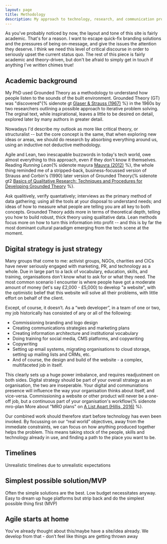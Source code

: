 ```yaml
---
layout: page
title: Methodology
description: My approach to technology, research, and communication projects
---
```


As you've probably noticed by now, the layout and tone of this site is fairly academic. That's for a reason. I want to escape quick-fix branding solutions and the pressures of being on-message, and give the issues the attention they deserve. I think we need this level of critical discourse in order to seriously upset the current status quo. The rest of this piece is fairly academic and theory-driven, but don't be afraid to simply get in touch if anything I've written chimes true!

## Academic background

My PhD used Grounded Theory as a methodology to understand how people listen to the sounds of the built environment. Grounded Theory (GT) was "discovered"{% sidenote gt [Glaser &amp; Strauss (1967)](https://en.wikipedia.org/wiki/The_Discovery_of_Grounded_Theory) %} in the 1960s by two researchers outlining a possible approach to iterative problem solving. The orginal text, while inspirational, leaves a little to be desired on detail, explored later by many authors in greater detail.

Nowadays I'd describe my outlook as more like critical theory, or structuralist -- but the core concept is the same, that when exploring new ideas or areas, we should do research by absorbing everything around us, using an inductive not deductive methodology.

Agile and Lean, two inescapable buzzwords in today's tech world, owe almost everything to this approach, even if they don't know it themselves. Reading _Running Lean_{% sidenote mayura [Mauyra (2012)](https://www.amazon.co.uk/Running-Lean-Iterate-Works-OReilly/dp/1449305172) %}, the whole thing reminded me of a stripped-back, business-focussed version of Strauss and Corbin's (1990) later version of Grounded Theory{% sidenote gt2 [Basics of Qualitative Research: Techniques and Procedures for Developing Grounded Theory](https://www.amazon.co.uk/Basics-Qualitative-Research-Techniques-Procedures/dp/1412997461/ref=dp_ob_title_bk) %}.

Ask qualitively, verify quantatively; interviews as the primary method of data gathering; using all the tools at your disposal to understand needs; and ideas of how to measure what people are telling you are all key to both concepts. Grounded Theory adds more in terms of theoretical depth, telling you how to build robust, thick theory using qualitative data. Lean methods focus more on how to turn this information into profit -- and this is by far the most dominant cultural paradigm emerging from the tech scene at the moment.

## Digital strategy is just strategy

Many groups that come to me: activist groups, NGOs, charities and CICs have never seriously engaged with marketing, PR, and technology as a whole. Due in large part to a lack of vocabulary, education, skills, and training, organisations don't know what to ask for or what they need. The most common scenario I encounter is where people have got a moderate amount of money (let's say £2,000 - £5,000) to develop "a website", with the optimistic belief that this website will solve all their problems, with little effort on behalf of the client.

Except, of course, it doesn’t. As a “web developer”, in a team of one or two, my job historically has consisted of any or all of the following:

 * Commissioning branding and logo design
 * Creating communications strategies and marketing plans
 * Creating information architecture and institutional vocabulary
 * Doing training for social media, CMS platforms, and copywriting
 * Copywriting
 * Setting up email systems, migrating organisations to cloud storage, setting up mailing lists and CRMs, etc.
 * And of course, the design and build of the website - a complex, multifaceted job in itself.

This clearly sets up a huge power imbalance, and requires readjustment on both sides. Digital strategy should be part of your overall strategy as an organisation, the two are inseperable. Your digital and communiations presence will influence the way your organisation thinks about itself, and vice-versa. Commissioning a website or other product will never be a one-off job, but a continuous part of your organisation's workflow{% sidenote mro-plan More about "MRO plans" on [A List Apart (Hillis, 2016)](http://alistapart.com/article/create-an-evolutionary-web-strategy-with-a-digital-mro-plan) %}.

Our combined work should therefore start before technology has even been invoked. By focussing on our “real world” objectives, away from the immediate constraints, we can focus on how anything produced together helps the problem. This means taking stock of the people, skills and technology already in use, and finding a path to the place you want to be.


## Timelines

Unrealistic timelines due to unrealistic expectations

## Simplest possible solution/MVP

Often the simple solutions are the best. Low budget necessitates anyway. Easy to dream up huge platforms but strip back and do the simplest possible thing first (MVP)

##  Agile starts at home

You’ve already thought about this/maybe have a site/idea already. We develop from that - don’t feel like things are getting thrown away
